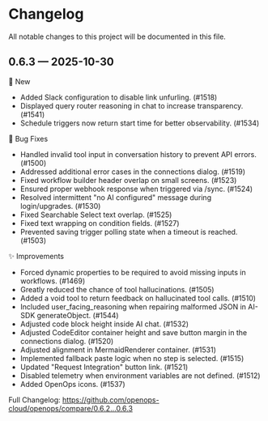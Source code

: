 # Changelog

All notable changes to this project will be documented in this file.

## 0.6.3 — 2025-10-30

🚀 New
- Added Slack configuration to disable link unfurling. (#1518)
- Displayed query router reasoning in chat to increase transparency. (#1541)
- Schedule triggers now return start time for better observability. (#1534)

🐛 Bug Fixes
- Handled invalid tool input in conversation history to prevent API errors. (#1500)
- Addressed additional error cases in the connections dialog. (#1519)
- Fixed workflow builder header overlap on small screens. (#1523)
- Ensured proper webhook response when triggered via /sync. (#1524)
- Resolved intermittent "no AI configured" message during login/upgrades. (#1530)
- Fixed Searchable Select text overlap. (#1525)
- Fixed text wrapping on condition fields. (#1527)
- Prevented saving trigger polling state when a timeout is reached. (#1503)

✨ Improvements
- Forced dynamic properties to be required to avoid missing inputs in workflows. (#1469)
- Greatly reduced the chance of tool hallucinations. (#1505)
- Added a void tool to return feedback on hallucinated tool calls. (#1510)
- Included user_facing_reasoning when repairing malformed JSON in AI-SDK generateObject. (#1544)
- Adjusted code block height inside AI chat. (#1532)
- Adjusted CodeEditor container height and save button margin in the connections dialog. (#1520)
- Adjusted alignment in MermaidRenderer container. (#1531)
- Implemented fallback paste logic when no step is selected. (#1515)
- Updated "Request Integration" button link. (#1521)
- Disabled telemetry when environment variables are not defined. (#1512)
- Added OpenOps icons. (#1537)

Full Changelog: https://github.com/openops-cloud/openops/compare/0.6.2...0.6.3

